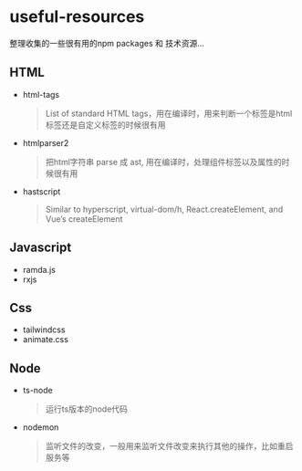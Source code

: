 # useful-resources
整理收集的一些很有用的npm packages 和 技术资源...

## HTML
- html-tags
  > List of standard HTML tags，用在编译时，用来判断一个标签是html标签还是自定义标签的时候很有用
- htmlparser2
  > 把html字符串 parse 成 ast, 用在编译时，处理组件标签以及属性的时候很有用
- hastscript
  > Similar to hyperscript, virtual-dom/h, React.createElement, and Vue’s createElement

## Javascript
- ramda.js
- rxjs

## Css
- tailwindcss
- animate.css

## Node
- ts-node
  > 运行ts版本的node代码
- nodemon
  > 监听文件的改变，一般用来监听文件改变来执行其他的操作，比如重启服务等
